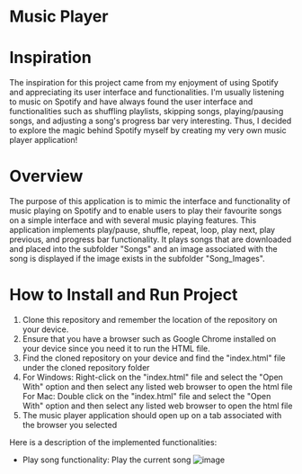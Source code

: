 # Music Player
 
# Inspiration
The inspiration for this project came from my enjoyment of using Spotify and appreciating its user interface and functionalities. I'm usually listening to music on Spotify and have always found the user interface and functionalities such as shuffling playlists, skipping songs, playing/pausing songs, and adjusting a song's progress bar very interesting. Thus, I decided to explore the magic behind Spotify myself by creating my very own music player application! 

# Overview
The purpose of this application is to mimic the interface and functionality of music playing on Spotify and to enable users to play their favourite songs on a simple interface and with several music playing features. This application implements play/pause, shuffle, repeat, loop, play next, play previous, and progress bar functionality. It plays songs that are downloaded and placed into the subfolder "Songs" and an image associated with the song is displayed if the image exists in the subfolder "Song_Images". 

# How to Install and Run Project

1. Clone this repository and remember the location of the repository on your device.
2. Ensure that you have a browser such as Google Chrome installed on your device since you need it to run the HTML file.
3. Find the cloned repository on your device and find the "index.html" file under the cloned repository folder
4. For Windows: Right-click on the "index.html" file and select the "Open With" option and then select any listed web browser to open the html file
   For Mac: Double click on the "index.html" file and select the "Open With" option and then select any listed web browser to open the html file
5. The music player application should open up on a tab associated with the browser you selected

Here is a description of the implemented functionalities:

- Play song functionality: Play the current song ![image](https://user-images.githubusercontent.com/87342378/209722990-06ddcfc3-eb39-4ae1-a6f2-953cf56b189e.png)


